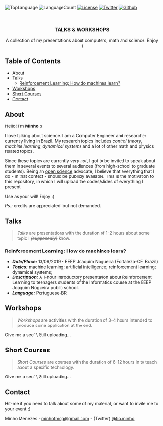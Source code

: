 <!-- PROJECT SHIELDS -->
<!--
*** I'm using markdown "reference style" links for readability.
*** Reference links are enclosed in brackets [ ] instead of parentheses ( ).
*** See the bottom of this document for the declaration of the reference variables
*** for contributors-url, forks-url, etc. This is an optional, concise syntax you may use.
*** https://www.markdownguide.org/basic-syntax/#reference-style-links
-->
![TopLanguage][toplanguage-shield]
![LanguageCount][languagecount-shield]
[![License][license-shield]][license-url]
[![Twitter][twitter-shield]][twitter-url]
[![Github][githubsocial-shield]][githubsocial-url]

<!-- PROJECT LOGO -->
<br />
<p align="center">
  <h3 align="center">TALKS & WORKSHOPS</h3>

  <p align="center">
    A collection of my presentations about computers, math and science. Enjoy :)
  </p>
</p>


<!-- TABLE OF CONTENTS -->
## Table of Contents

* [About](#about)
* [Talks](#talks)
  * [Reinforcement Learning: How do machines learn?](#reinforcement-learning:-how-do-machines-learn?)
* [Workshops](#workshops)
* [Short Courses](#short-courses)
* [Contact](#contact)


<!-- ABOUT -->
## About
Hello! I'm **Minho** :)

I love talking about science. I am a Computer Engineer and researcher currently living in Brazil. My research topics includes _control theory_, _machine learning_, _dynamical systems_ and a lot of other math and physics related topics.

Since these topics are currently _very hot_, I got to be invited to speak about them in several events to several audiences (from high-school to graduate students). Being an [open science](https://en.wikipedia.org/wiki/Open_science) advocate, I believe that everything that I do - in that context - should be publicly available. This is the motivation to this repository, in which I will upload the codes/slides of everything I present.

Use as your will! Enjoy :)

_Ps.:_ credits are appreciated, but not demanded.


<!-- TALKS -->
## Talks

> _Talks_ are presentations with the duration of 1-2 hours about some topic I _~~(supposedly)~~_ know.

### Reinforcement Learning: How do machines learn?

* ___Date/Place:___  13/09/2019 - EEEP Joaquim Nogueira (Fortaleza-CE, Brazil)
* ___Topics:___ machine learning; artificial intelligence; reinforcement learning; dynamical systems; 
* ___Description:___ A 1-hour introductory presentation about Reinforcement Learning to teenagers students of the Informatics course at the EEEP Joaquim Nogueira public school.
* ___Language:___ Portuguese-BR


<!-- WORKSHOPS -->
## Workshops

> _Workshops_ are activities with the duration of 3-4 hours intended to produce some application at the end.

Give me a sec' \ Still uploading... 

<!-- SHORT COURSES -->
## Short Courses

> _Short Courses_ are courses with the duration of 6-12 hours in to teach about a specific technology.

Give me a sec' \ Still uploading... 


<!-- CONTACT -->
## Contact

Hit-me if you need to talk about some of my material, or want to invite me to your event ;)

Minho Menezes - minhotmog@gmail.com - (Twitter) [@tio.minho](https://twitter.com/tio_minho)


<!-- MARKDOWN LINKS & IMAGES -->
<!-- https://www.markdownguide.org/basic-syntax/#reference-style-links -->
[toplanguage-shield]: https://img.shields.io/github/languages/top/tiominho/TalksWorkshops?style=flat-square
[languagecount-shield]: https://img.shields.io/github/languages/count/tiominho/TalksWorkshops?style=flat-square
[twitter-shield]: https://img.shields.io/twitter/follow/tio_minho?label=Follow%20me%21&style=social
[twitter-url]: https://twitter.com/tio_minho
[githubsocial-shield]: https://img.shields.io/github/stars/tiominho/TalksWorkshops?style=social
[githubsocial-url]: https://github.com/TioMinho/TalksWorkshops/stargazers
[license-shield]: https://img.shields.io/github/license/tiominho/TalksWorkshops?style=flat-square
[license-url]: https://github.com/TioMinho/TalksWorkshops/blob/master/license.md
